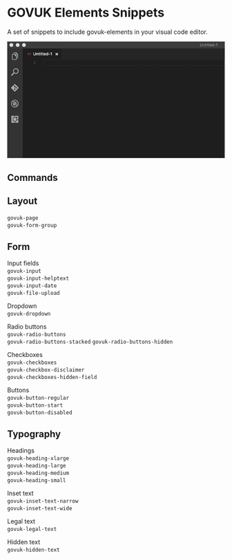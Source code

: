 # GOVUK Elements Snippets

A set of snippets to include govuk-elements in your visual code editor.

![Demo](https://github.com/abbott567/govuk-elements-snippets/raw/master/images/demo.gif)

## Commands

## Layout
`govuk-page`  
`govuk-form-group`

## Form
Input fields  
`govuk-input`  
`govuk-input-helptext`  
`govuk-input-date`  
`govuk-file-upload`

Dropdown  
`govuk-dropdown`

Radio buttons  
`govuk-radio-buttons`  
`govuk-radio-buttons-stacked`
`govuk-radio-buttons-hidden`  

Checkboxes  
`govuk-checkboxes`  
`govuk-checkbox-disclaimer`  
`govuk-checkboxes-hidden-field`

Buttons  
`govuk-button-regular`  
`govuk-button-start`  
`govuk-button-disabled`  

## Typography
Headings  
`govuk-heading-xlarge`  
`govuk-heading-large`  
`govuk-heading-medium`  
`govuk-heading-small`  

Inset text  
`govuk-inset-text-narrow`  
`govuk-inset-text-wide`

Legal text  
`govuk-legal-text`

Hidden text  
`govuk-hidden-text`